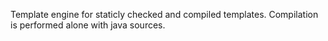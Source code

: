 Template engine for staticly checked and compiled templates. Compilation is performed alone with java sources.
